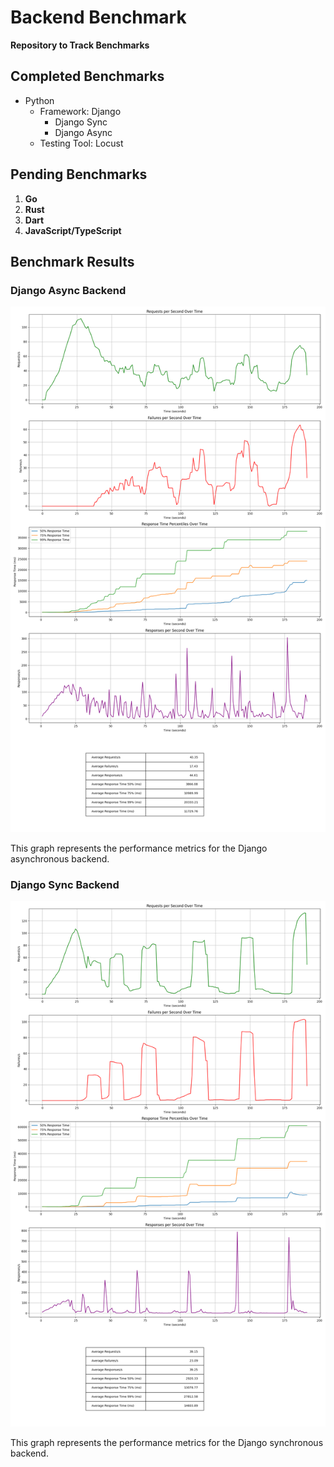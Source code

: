 # Backend Benchmark

**Repository to Track Benchmarks**

## Completed Benchmarks
- Python
  - Framework: Django
    - Django Sync
    - Django Async
  - Testing Tool: Locust

## Pending Benchmarks
1. **Go**
2. **Rust**
3. **Dart**
4. **JavaScript/TypeScript**

## Benchmark Results

### Django Async Backend

![Django Async Backend Benchmark Graph](/backends/python/django-async/tests/results/graph.png)

This graph represents the performance metrics for the Django asynchronous backend.

### Django Sync Backend

![Django Sync Backend Benchmark Graph](/backends/python/django-sync/tests/results/graph.png)

This graph represents the performance metrics for the Django synchronous backend.
